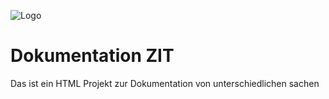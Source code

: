 
![Logo](https://i.ibb.co/FXFpvz6/p22matelogo.jpg)


# Dokumentation ZIT

Das ist ein HTML Projekt zur Dokumentation von unterschiedlichen sachen


